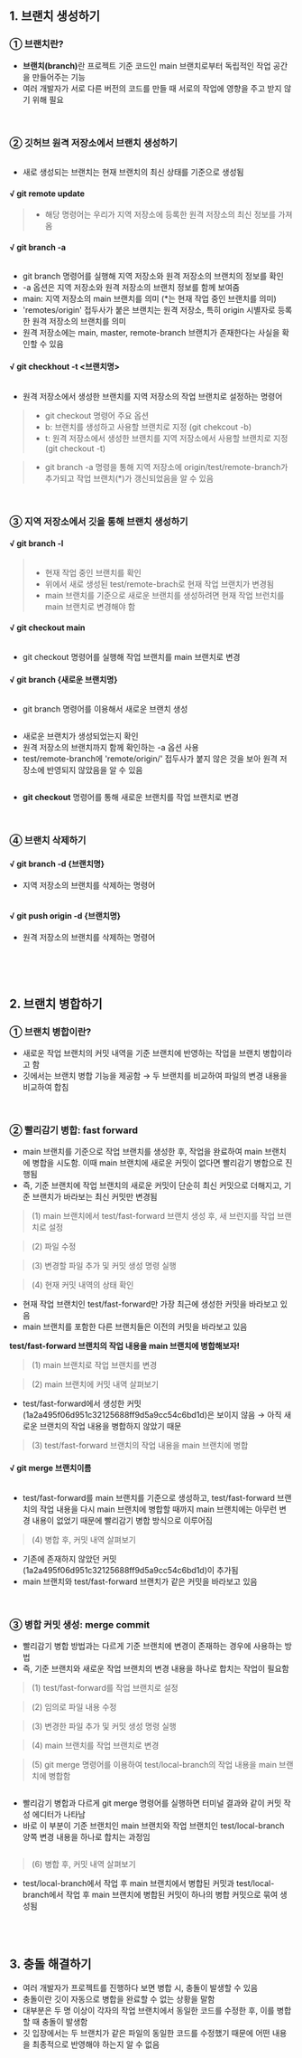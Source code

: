 <h2 id="1-브랜치-생성하기">1. 브랜치 생성하기</h2>
<h3 id="①-브랜치란">① 브랜치란?</h3>
<ul>
<li><strong>브랜치(branch)</strong>란 프로젝트 기준 코드인 main 브랜치로부터 독립적인 작업 공간을 만들어주는 기능</li>
<li>여러 개발자가 서로 다른 버전의 코드를 만들 때 서로의 작업에 영향을 주고 받지 않기 위해 필요</li>
</ul>
<br />

<h3 id="②-깃허브-원격-저장소에서-브랜치-생성하기">② 깃허브 원격 저장소에서 브랜치 생성하기</h3>
<blockquote>
<p><img alt="" src="https://velog.velcdn.com/images/nuypotss/post/f7bf0f0b-c3a1-406c-b7c5-fe8193441c0e/image.png" /></p>
</blockquote>
<ul>
<li>새로 생성되는 브랜치는 현재 브랜치의 최신 상태를 기준으로 생성됨</li>
</ul>
<h4 id="√-git-remote-update">√ git remote update</h4>
<blockquote>
<ul>
<li>해당 명령어는 우리가 지역 저장소에 등록한 원격 저장소의 최신 정보를 가져옴</li>
</ul>
</blockquote>
<h4 id="√-git-branch--a">√ git branch -a</h4>
<blockquote>
<p><img alt="" src="https://velog.velcdn.com/images/nuypotss/post/8e048409-0eb3-4581-9bd1-276a651ff904/image.png" /></p>
</blockquote>
<ul>
<li>git branch 명령어를 실행해 지역 저장소와 원격 저장소의 브랜치의 정보를 확인</li>
<li>-a  옵션은 지역 저장소와 원격 저장소의 브랜치 정보를 함께 보여줌</li>
<li>main: 지역 저장소의 main 브랜치를 의미 (*는 현재 작업 중인 브랜치를 의미)</li>
<li>'remotes/origin' 접두사가 붙은 브랜치는 원격 저장소, 특히 origin 시별자로 등록한 원격 저장소의 브랜치를 의미</li>
<li>원격 저장소에는 main, master, remote-branch 브랜치가 존재한다는 사실을 확인할 수 있음</li>
</ul>
<h4 id="√-git-checkhout--t-브랜치명">√ git checkhout -t &lt;브랜치명&gt;</h4>
<blockquote>
<p><img alt="" src="https://velog.velcdn.com/images/nuypotss/post/defad1ff-ed1b-426c-b54d-b733a2bb4da8/image.png" /></p>
</blockquote>
<ul>
<li>원격 저장소에서 생성한 브랜치를 지역 저장소의 작업 브랜치로 설정하는 명령어</li>
</ul>
<blockquote>
<ul>
<li>git checkout 명령어 주요 옵션</li>
<li>b: 브랜치를 생성하고 사용할 브랜치로 지정 (git chekcout -b)</li>
<li>t: 원격 저장소에서 생성한 브랜치를 지역 저장소에서 사용할 브랜치로 지정 (git checkout -t)</li>
</ul>
</blockquote>
<blockquote>
<ul>
<li>git branch -a 명령을 통해 지역 저장소에 origin/test/remote-branch가 추가되고 작업 브랜치(*)가 갱신되었음을 알 수 있음
<img alt="" src="https://velog.velcdn.com/images/nuypotss/post/27b3eab6-ee1b-4244-a0ef-eac24bf8e07e/image.png" /></li>
</ul>
</blockquote>
<br />

<h3 id="③-지역-저장소에서-깃을-통해-브랜치-생성하기">③ 지역 저장소에서 깃을 통해 브랜치 생성하기</h3>
<h4 id="√-git-branch--l">√ git branch -l</h4>
<blockquote>
<p><img alt="" src="https://velog.velcdn.com/images/nuypotss/post/4f32297f-4d11-464a-a9ad-a1e491284134/image.png" /></p>
<ul>
<li>현재 작업 중인 브랜치를 확인</li>
<li>위에서 새로 생성된 test/remote-brach로 현재 작업 브랜치가 변경됨</li>
<li>main 브랜치를 기준으로 새로운 브랜치를 생성하려면 현재 작업 브런치를 main 브랜치로 변경해야 함</li>
</ul>
</blockquote>
<h4 id="√-git-checkout-main">√ git checkout main</h4>
<blockquote>
<p><img alt="" src="https://velog.velcdn.com/images/nuypotss/post/09d92ed4-83ec-461d-88f7-e10fc941904c/image.png" /></p>
</blockquote>
<ul>
<li>git checkout 명령어를 실행해 작업 브랜치를 main 브랜치로 변경</li>
</ul>
<h4 id="√-git-branch-새로운-브랜치명">√ git branch {새로운 브랜치명}</h4>
<blockquote>
<p><img alt="" src="https://velog.velcdn.com/images/nuypotss/post/a49fc263-d09f-4645-945b-133b6251f368/image.png" /></p>
</blockquote>
<ul>
<li>git branch 명령어를 이용해서 새로운 브랜치 생성</li>
</ul>
<blockquote>
<p><img alt="" src="https://velog.velcdn.com/images/nuypotss/post/db507d26-b400-4632-bc62-57c471d3c9f7/image.png" /></p>
</blockquote>
<ul>
<li>새로운 브랜치가 생성되었는지 확인</li>
<li>원격 저장소의 브랜치까지 함께 확인하는 -a 옵션 사용</li>
<li>test/remote-branch에 'remote/origin/' 접두사가 붙지 않은 것을 보아 원격 저장소에 반영되지 않았음을 알 수 있음</li>
</ul>
<blockquote>
<p><img alt="" src="https://velog.velcdn.com/images/nuypotss/post/97ec8a53-5577-4622-8d11-d2e7f3cd7536/image.png" /></p>
</blockquote>
<ul>
<li><strong>git checkout</strong> 명령어를 통해 새로운 브랜치를 작업 브랜치로 변경</li>
</ul>
<br />

<h3 id="④-브랜치-삭제하기">④ 브랜치 삭제하기</h3>
<h4 id="√-git-branch--d-브랜치명">√ git branch -d {브랜치명}</h4>
<ul>
<li>지역 저장소의 브랜치를 삭제하는 명령어<blockquote>
<p><img alt="" src="https://velog.velcdn.com/images/nuypotss/post/512d4f82-f8ea-436a-9a2e-5341ba53f7fd/image.png" /></p>
</blockquote>
</li>
</ul>
<h4 id="√-git-push-origin--d-브랜치명">√ git push origin -d {브랜치명}</h4>
<ul>
<li>원격 저장소의 브랜치를 삭제하는 명령어<blockquote>
<p><img alt="" src="https://velog.velcdn.com/images/nuypotss/post/2887e6cc-edba-4adb-8563-f4a54ae55e55/image.png" /></p>
</blockquote>
</li>
</ul>
<br />
<br />

<h2 id="2-브랜치-병합하기">2. 브랜치 병합하기</h2>
<h3 id="①-브랜치-병합이란">① 브랜치 병합이란?</h3>
<ul>
<li>새로운 작업 브랜치의 커밋 내역을 기준 브랜치에 반영하는 작업을 브랜치 병합이라고 함</li>
<li>깃에서는 브랜치 병합 기능을 제공함
→ 두 브랜치를 비교하여 파일의 변경 내용을 비교하여 합침</li>
</ul>
<br />

<h3 id="②-빨리감기-병합-fast-forward">② 빨리감기 병합: fast forward</h3>
<ul>
<li>main 브랜치를 기준으로 작업 브랜치를 생성한 후, 작업을 완료하여 main 브랜치에 병합을 시도함. 이때 main 브랜치에 새로운 커밋이 없다면 빨리감기 병합으로 진행됨</li>
<li>즉, 기준 브랜치에 작업 브랜치의 새로운 커밋이 단순히 최신 커밋으로 더해지고, 기준 브랜치가 바라보는 최신 커밋만 변경됨</li>
</ul>
<blockquote>
<p>(1) main 브랜치에서 test/fast-forward 브랜치 생성 후, 새 브런지를 작업 브랜치로 설정
<img alt="" src="https://velog.velcdn.com/images/nuypotss/post/5fbff754-a07b-4a3b-97ed-5987f651d59e/image.png" /></p>
</blockquote>
<blockquote>
<p>(2) 파일 수정</p>
</blockquote>
<blockquote>
<p>(3) 변경할 파일 추가 및 커밋 생성 명령 실행
<img alt="" src="https://velog.velcdn.com/images/nuypotss/post/3d4ede0c-7e9c-4a3d-a169-08a512a847a4/image.png" /></p>
</blockquote>
<blockquote>
<p>(4) 현재 커밋 내역의 상태 확인
<img alt="" src="https://velog.velcdn.com/images/nuypotss/post/768162ac-2e0b-4f1a-a1aa-910e89d0ac3f/image.png" /></p>
</blockquote>
<ul>
<li>현재 작업 브랜치인 test/fast-forward만 가장 최근에 생성한 커밋을 바라보고 있음</li>
<li>main 브랜치를 포함한 다른 브랜치들은 이전의 커밋을 바라보고 있음</li>
</ul>
<p><strong>test/fast-forward 브랜치의 작업 내용을 main 브랜치에 병합해보자!</strong></p>
<blockquote>
<p>(1) main 브랜치로 작업 브랜치를 변경
<img alt="" src="https://velog.velcdn.com/images/nuypotss/post/6b258e5b-5908-44ba-bcd6-84440e422121/image.png" /></p>
</blockquote>
<blockquote>
<p>(2) main 브랜치에 커밋 내역 살펴보기
<img alt="" src="https://velog.velcdn.com/images/nuypotss/post/ed9a9a0c-7103-481d-8891-ff6155b72db3/image.png" /></p>
</blockquote>
<ul>
<li>test/fast-forward에서 생성한 커밋(1a2a495f06d951c32125688ff9d5a9cc54c6bd1d)은 보이지 않음
→ 아직 새로운 브랜치의 작업 내용을 병합하지 않았기 때문</li>
</ul>
<blockquote>
<p>(3) test/fast-forward 브랜치의 작업 내용을 main 브랜치에 병합</p>
</blockquote>
<h4 id="√-git-merge-브랜치이름">√ git merge 브랜치이름</h4>
<p><img alt="" src="https://velog.velcdn.com/images/nuypotss/post/5ec2ce07-8eff-4996-aad0-8bc20f1c5126/image.png" /></p>
<ul>
<li>test/fast-forward를 main 브랜치를 기준으로 생성하고, test/fast-forward 브랜치의 작업 내용을 다시 main 브랜치에 병합할 때까지 main 브랜치에는 아무런 변경 내용이 없었기 때문에 빨리감기 병합 방식으로 이루어짐</li>
</ul>
<blockquote>
<p>(4) 병합 후, 커밋 내역 살펴보기
<img alt="" src="https://velog.velcdn.com/images/nuypotss/post/f02c2012-85f8-48b6-8d5c-7f61a3b67529/image.png" /></p>
</blockquote>
<ul>
<li>기존에 존재하지 않았던 커밋(1a2a495f06d951c32125688ff9d5a9cc54c6bd1d)이 추가됨</li>
<li>main 브랜치와 test/fast-forward 브랜치가 같은 커밋을 바라보고 있음</li>
</ul>
<br />

<h3 id="③-병합-커밋-생성-merge-commit">③ 병합 커밋 생성: merge commit</h3>
<ul>
<li>빨리감기 병합 방법과는 다르게 기준 브랜치에 변경이 존재하는 경우에 사용하는 방법</li>
<li>즉, 기준 브랜치와 새로운 작업 브랜치의 변경 내용을 하나로 합치는 작업이 필요함</li>
</ul>
<blockquote>
<p>(1) test/fast-forward를 작업 브랜치로 설정
<img alt="" src="https://velog.velcdn.com/images/nuypotss/post/08aa381d-fef2-49d2-aca0-793e079ba4ca/image.png" /></p>
</blockquote>
<blockquote>
<p>(2) 임의로 파일 내용 수정</p>
</blockquote>
<blockquote>
<p>(3) 변경한 파일 추가 및 커밋 생성 명령 실행
<img alt="" src="https://velog.velcdn.com/images/nuypotss/post/e0eed546-0e31-409e-a88f-12d6944a054d/image.png" /></p>
</blockquote>
<blockquote>
<p>(4) main 브랜치를 작업 브랜치로 변경
<img alt="" src="https://velog.velcdn.com/images/nuypotss/post/dc597f5f-47f6-4cc7-aad9-b81a06e1554e/image.png" /></p>
</blockquote>
<blockquote>
<p>(5) git merge 명령어를 이용하여 test/local-branch의 작업 내용을 main 브랜치에 병합함
<img alt="" src="https://velog.velcdn.com/images/nuypotss/post/698ba432-59d2-44f0-bc61-5f2e56b2702f/image.png" /></p>
</blockquote>
<blockquote>
<p><img alt="" src="https://velog.velcdn.com/images/nuypotss/post/c149af9f-6402-4479-b761-45c533f9fce7/image.png" /></p>
</blockquote>
<ul>
<li>빨리감기 병합과 다르게 git merge 명령어를 실행하면 터미널 결과와 같이 커밋 작성 에디터가 나타남</li>
<li>바로 이 부분이 기준 브랜치인 main 브랜치와 작업 브랜치인 test/local-branch 양쪽 변경 내용을 하나로 합치는 과정임<blockquote>
<p><img alt="" src="https://velog.velcdn.com/images/nuypotss/post/2c74dda4-f7de-4ed3-90f4-58b90fd27430/image.png" /></p>
</blockquote>
</li>
</ul>
<blockquote>
<p>(6) 병합 후, 커밋 내역 살펴보기
<img alt="" src="https://velog.velcdn.com/images/nuypotss/post/f8ceee9b-2096-499d-a10c-3d64018cff44/image.png" /></p>
</blockquote>
<ul>
<li>test/local-branch에서 작업 후 main 브랜치에서 병합된 커밋과
test/local-branch에서 작업 후 main 브랜치에 병합된 커밋이 하나의 병합 커밋으로 묶여 생성됨</li>
</ul>
<br />
<br />

<h2 id="3-충돌-해결하기">3. 충돌 해결하기</h2>
<ul>
<li>여러 개발자가 프로젝트를 진행하다 보면 병합 시, 충돌이 발생할 수 있음</li>
<li>충돌이란 깃이 자동으로 병합을 완료할 수 없는 상황을 말함</li>
<li>대부분은 두 명 이상이 각자의 작업 브랜치에서 동일한 코드를 수정한 후, 이를 병합할 때 충돌이 발생함</li>
<li>깃 입장에서는 두 브랜치가 같은 파일의 동일한 코드를 수정했기 때문에 어떤 내용을 최종적으로 반영해야 하는지 알 수 없음</li>
</ul>
<br />
<br />